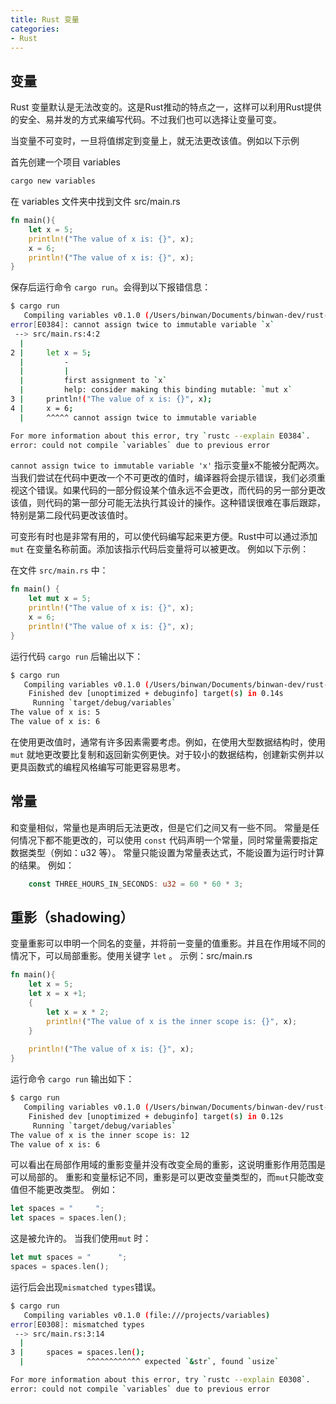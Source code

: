 ```yaml
---
title: Rust 变量
categories: 
- Rust
---
```


## 变量 ##

Rust 变量默认是无法改变的。这是Rust推动的特点之一，这样可以利用Rust提供的安全、易并发的方式来编写代码。不过我们也可以选择让变量可变。

当变量不可变时，一旦将值绑定到变量上，就无法更改该值。例如以下示例

首先创建一个项目 variables 
``` bash
cargo new variables
```

在 variables 文件夹中找到文件 src/main.rs
``` rust
fn main(){
	let x = 5;
	println!("The value of x is: {}", x);
	x = 6;
	println!("The value of x is: {}", x);
}
```
保存后运行命令 `cargo run`。会得到以下报错信息：
``` bash
$ cargo run
   Compiling variables v0.1.0 (/Users/binwan/Documents/binwan-dev/rust-hello/variables)
error[E0384]: cannot assign twice to immutable variable `x`
 --> src/main.rs:4:2
  |
2 |     let x = 5;
  |         -
  |         |
  |         first assignment to `x`
  |         help: consider making this binding mutable: `mut x`
3 |     println!("The value of x is: {}", x);
4 |     x = 6;
  |     ^^^^^ cannot assign twice to immutable variable

For more information about this error, try `rustc --explain E0384`.
error: could not compile `variables` due to previous error
```

`cannot assign twice to immutable variable 'x'` 指示变量x不能被分配两次。
当我们尝试在代码中更改一个不可更改的值时，编译器将会提示错误，我们必须重视这个错误。如果代码的一部分假设某个值永远不会更改，而代码的另一部分更改该值，则代码的第一部分可能无法执行其设计的操作。这种错误很难在事后跟踪，特别是第二段代码更改该值时。


可变形有时也是非常有用的，可以使代码编写起来更方便。Rust中可以通过添加 `mut` 在变量名称前面。添加该指示代码后变量将可以被更改。
例如以下示例：

在文件 `src/main.rs` 中：
``` rust
fn main() {
    let mut x = 5;
    println!("The value of x is: {}", x);
    x = 6;
    println!("The value of x is: {}", x);
}
```
运行代码 `cargo run` 后输出以下：
``` bash
$ cargo run
   Compiling variables v0.1.0 (/Users/binwan/Documents/binwan-dev/rust-hello/variables)
    Finished dev [unoptimized + debuginfo] target(s) in 0.14s
     Running `target/debug/variables`
The value of x is: 5
The value of x is: 6
```
在使用更改值时，通常有许多因素需要考虑。例如，在使用大型数据结构时，使用 `mut` 就地更改要比复制和返回新实例更快。对于较小的数据结构，创建新实例并以更具函数式的编程风格编写可能更容易思考。


## 常量 ##
和变量相似，常量也是声明后无法更改，但是它们之间又有一些不同。
常量是任何情况下都不能更改的，可以使用 `const` 代码声明一个常量，同时常量需要指定数据类型（例如：u32 等）。
常量只能设置为常量表达式，不能设置为运行时计算的结果。
例如：
``` rust
	const THREE_HOURS_IN_SECONDS: u32 = 60 * 60 * 3;
```

## 重影（shadowing） ##
变量重影可以申明一个同名的变量，并将前一变量的值重影。并且在作用域不同的情况下，可以局部重影。使用关键字 `let` 。
示例：src/main.rs
``` rust
fn main(){
	let x = 5;
	let x = x +1;
	{
		let x = x * 2;
		println!("The value of x is the inner scope is: {}", x);
	}
	
	println!("The value of x is: {}", x);
}
```
运行命令 `cargo run` 输出如下：
``` bash
$ cargo run
   Compiling variables v0.1.0 (/Users/binwan/Documents/binwan-dev/rust-hello/variables)
    Finished dev [unoptimized + debuginfo] target(s) in 0.12s
     Running `target/debug/variables`
The value of x is the inner scope is: 12
The value of x is: 6
```
可以看出在局部作用域的重影变量并没有改变全局的重影，这说明重影作用范围是可以局部的。
重影和变量标记不同，重影是可以更改变量类型的，而`mut`只能改变值但不能更改类型。
例如：
``` rust
let spaces = "     ";
let spaces = spaces.len();
```
这是被允许的。
当我们使用`mut` 时：
``` rust
let mut spaces = "      ";
spaces = spaces.len();
```
运行后会出现`mismatched types`错误。
``` bash
$ cargo run
   Compiling variables v0.1.0 (file:///projects/variables)
error[E0308]: mismatched types
 --> src/main.rs:3:14
  |
3 |     spaces = spaces.len();
  |              ^^^^^^^^^^^^ expected `&str`, found `usize`

For more information about this error, try `rustc --explain E0308`.
error: could not compile `variables` due to previous error
```

